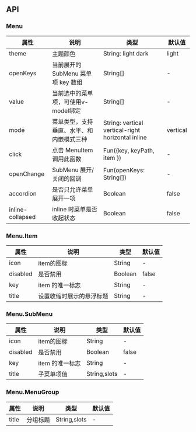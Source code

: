 ## API

### Menu 

| 属性             | 说明                                     | 类型                                              | 默认值   |
|------------------|------------------------------------------|---------------------------------------------------|----------|
| theme            | 主题颜色                                 | String: light dark                                | light    |
| openKeys         | 当前展开的 SubMenu 菜单项 key 数组       | String[]                                          | -        |
| value            | 当前选中的菜单项，可使用v-model绑定      | String[]                                          | -        |
| mode             | 菜单类型，支持垂直、水平、和内嵌模式三种 | String: vertical vertical-right horizontal inline | vertical |
| click            | 点击 MenuItem 调用此函数                 | Fun({key, keyPath, item })                        | -        |
| openChange       | SubMenu 展开/关闭的回调                  | Fun(openKeys: String[])                           | -        |
| accordion        | 是否只允许菜单展开一项                   | Boolean                                           | false    |
| inline-collapsed | inline 时菜单是否收起状态                | Boolean                                           | false    |

### Menu.Item

| 属性     | 说明                     | 类型    | 默认值 |
|----------|--------------------------|---------|--------|
| icon     | item的图标               | String  | -      |
| disabled | 是否禁用                 | Boolean | false  |
| key      | item 的唯一标志          | String  | -      |
| title    | 设置收缩时展示的悬浮标题 | String  | -      |
 
### Menu.SubMenu

| 属性     | 说明            | 类型         | 默认值 |
|----------|-----------------|--------------|--------|
| icon     | item的图标      | String       | -      |
| disabled | 是否禁用        | Boolean      | false  |
| key      | item 的唯一标志 | String       | -      |
| title    | 子菜单项值      | String,slots | -      |

### Menu.MenuGroup

| 属性  | 说明     | 类型         | 默认值 |
|-------|----------|--------------|--------|
| title | 分组标题 | String,slots | -      |